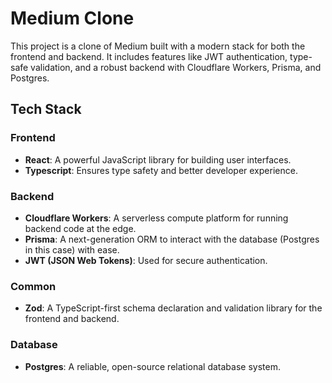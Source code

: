 # Medium Clone

This project is a clone of Medium built with a modern stack for both the frontend and backend. It includes features like JWT authentication, type-safe validation, and a robust backend with Cloudflare Workers, Prisma, and Postgres.

## Tech Stack

### Frontend
- **React**: A powerful JavaScript library for building user interfaces.
- **Typescript**: Ensures type safety and better developer experience.

### Backend
- **Cloudflare Workers**: A serverless compute platform for running backend code at the edge.
- **Prisma**: A next-generation ORM to interact with the database (Postgres in this case) with ease.
- **JWT (JSON Web Tokens)**: Used for secure authentication.

### Common
- **Zod**: A TypeScript-first schema declaration and validation library for the frontend and backend.

### Database
- **Postgres**: A reliable, open-source relational database system.
